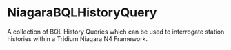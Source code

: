 # NiagaraBQLHistoryQuery
A collection of BQL History Queries which can be used to interrogate station histories within a Tridium Niagara N4 Framework. 
